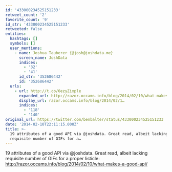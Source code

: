 ```yaml
---
id: '433000234525151233'
retweet_count: '2'
favorite_count: '9'
id_str: '433000234525151233'
retweeted: false
entities:
  hashtags: []
  symbols: []
  user_mentions:
    - name: Joshua Tauberer {@josh@joshdata.me}
      screen_name: JoshData
      indices:
        - '32'
        - '41'
      id_str: '352686442'
      id: '352686442'
  urls:
    - url: http://t.co/6ezyZixple
      expanded_url: http://razor.occams.info/blog/2014/02/10/what-makes-a-good-api/
      display_url: razor.occams.info/blog/2014/02/1…
      indices:
        - '118'
        - '140'
original_url: https://twitter.com/benbalter/status/433000234525151233
date: '2014-02-10T22:11:15.000Z'
title: >-
  19 attributes of a good API via @joshdata. Great read, albeit lacking
  requisite number of GIFs for a…
---
```


19 attributes of a good API via @joshdata. Great read, albeit lacking requisite number of GIFs for a proper listicle: http://razor.occams.info/blog/2014/02/10/what-makes-a-good-api/